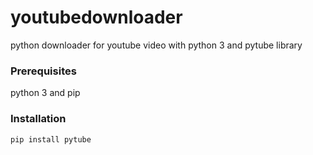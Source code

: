 # youtubedownloader
python downloader for youtube video with python 3 and pytube library

### Prerequisites

python 3 and pip 

### Installation

```
pip install pytube
```

